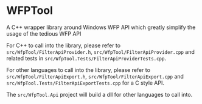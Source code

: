 # WFPTool
A C++ wrapper library around Windows WFP API which greatly simplify the usage of the tedious WFP API

For C++ to call into the library, please refer to `src/WfpTool/FilterApiProvider.h`, `src/WfpTool/FilterApiProvider.cpp` and related tests in `src/WfpTool.Tests/FilterApiProviderTests.cpp`.

For other languages to call into the library, please refer to `src/WfpTool/FilterApiExport.h`, `src/WfpTool/FilterApiExport.cpp` and `src/WfpTool.Tests/FilterApiExportTests.cpp` for a C style API.

The `src/WfpTool.Api` project will build a dll for other languages to call into. 
